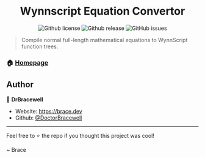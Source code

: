 <div align="center">
  <h1 align="center">Wynnscript Equation Convertor</h1>
  <p>
    <img alt="Github license" src="https://img.shields.io/github/license/DoctorBracewell/script-maths?style=for-the-badge">
    <img alt="Github release" src="https://img.shields.io/github/v/release/DoctorBracewell/script-maths?style=for-the-badge" />
    <img alt="GitHub issues" src="https://img.shields.io/github/issues/DoctorBracewell/script-maths?style=for-the-badge">
  </p>
</div>

> Compile normal full-length mathematical equations to WynnScript function trees.

### 🏠 [Homepage](https://brace.dev/script-maths)

## Author

👤 **DrBracewell**

- Website: https://brace.dev
- Github: [@DoctorBracewell](https://github.com/DoctorBracewell)

---

Feel free to ⭐️ the repo if you thought this project was cool!

~ Brace
